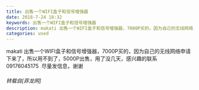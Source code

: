 ```yaml
---
title: 出售一个WIFI盒子和信号增强器
date: 2018-7-24 18:32
keywords: 出售一个WIFI盒子和信号增强器
description: makati 出售一个WIFI盒子和信号增强器，7000P买的，因为自己的无线网络申请下来了，所以用不到了，5000P出售，用了没几天，感兴趣的联系 09176045175  尽量发信息，谢谢
categories: used
---
```

<td class="t_f" id="postmessage_1547148">

makati 出售一个WIFI盒子和信号增强器，7000P买的，因为自己的无线网络申请下来了，所以用不到了，5000P出售，用了没几天，感兴趣的联系 09176045175  尽量发信息，谢谢</td>
###### 转载自[菲龙网]